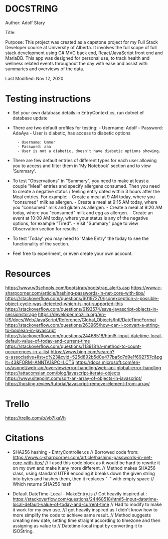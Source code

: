 # DOCSTRING
Author: Adolf Stary

Title:

Purpose: This project was created as a capstone project for my Full Stack Developer course at University of Alberta. It involves the full scope of full stack development using C# MVC back end, React/JavaScript front end and MariaDB. This app was designed for personal use, to track health and wellness related events throughout the day with ease and assist with summaries and overviews of the data.

Last Modified: Nov 12, 2020

# Testing instructions
- Set your own database details in EntryContext.cs, run dotnet ef database update
- There are two default profiles for testing:
        - Username: Adolf
        - Password: AdaAya
        - User is diabetic, has access to diabetic options

        - Username: Ummer
        - Password: aaa
        - User is not a diabetic, doesn't have diabetic options showing.
- There are few default entries of different types for each user allowing you to access and filter them in 'My Notebook' section and to view 'Summary'.
- To test "Observations" in "Summary", you need to make at least a couple "Meal" entries and specify allergens consumed. Then you need to create a negative status / feeling entry dated within 3 hours after the Meal entries.
        For example:
                - Create a meal at 9 AM today, where you "consumed" milk as allergen.
                - Create a meal at 9:15 AM today, where you "consumed" milk and gluten as allergen.
                - Create a meal at 9:20 AM today, where you "consumed" milk and egg as allergen.
                - Create an event at 10:00 AM today, where your status is any of the negative options, for example "Tired".
                - Visit "Summary" page to view Observation section for results;
- To test 'Today' you may need to 'Make Entry' the today to see the functionality of the section.
- Feel free to experiment, or even create your own account.

# Resources
https://www.w3schools.com/bootstrap/bootstrap_alerts.asp
https://www.c-sharpcorner.com/article/hashing-passwords-in-net-core-with-tips/
https://stackoverflow.com/questions/60197270/jsonexception-a-possible-object-cycle-was-detected-which-is-not-supported-this
https://stackoverflow.com/questions/6193574/save-javascript-objects-in-sessionstorage
https://developer.mozilla.org/en-US/docs/Web/JavaScript/Reference/Global_Objects/Intl/DateTimeFormat
https://stackoverflow.com/questions/263965/how-can-i-convert-a-string-to-boolean-in-javascript
https://stackoverflow.com/questions/24468518/html5-input-datetime-local-default-value-of-today-and-current-time
https://stackoverflow.com/questions/1139181/a-method-to-count-occurrences-in-a-list
https://www.bing.com/search?q=associative+list+c%23&cvid=525d892b5d0e477ba5d7d9e1f692757c&pglt=43&FORM=ANNTA1&PC=LCTS
https://docs.microsoft.com/en-us/aspnet/web-api/overview/error-handling/web-api-global-error-handling
https://attacomsian.com/blog/javascript-iterate-objects
https://www.sitepoint.com/sort-an-array-of-objects-in-javascript/
https://hosting.review/tutorial/javascript-remove-element-from-array/


# Trello
https://trello.com/b/vb7IkaVh


# Citations
- SHA256 hashing - EntryController.cs
        // Borrowed code from: https://www.c-sharpcorner.com/article/hashing-passwords-in-net-core-with-tips/
        // I used this code block as it would be hard to rewrite it on my own and make it any more different.
        // Method makes SHA256 class, using standard UTF8 encoding it breaks down the given string into bytes and hashes them, then it replaces "-" with empty space
        // Which returns SHA256 hash

- Default DateTime-Local - MakeEntry.js
        // Got heavily inspired at : https://stackoverflow.com/questions/24468518/html5-input-datetime-local-default-value-of-today-and-current-time
        // Had to modify to make it work for my own use. 
        //I got heavily inspired as I didn't know how to more simplify the code to achieve same result.
        // Method suggests creating new date, setting time straight according to timezone and then assigning as value to
        // Datetime-local input by converting it to ISOString.